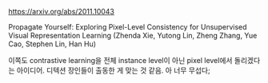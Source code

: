 https://arxiv.org/abs/2011.10043

Propagate Yourself: Exploring Pixel-Level Consistency for Unsupervised
  Visual Representation Learning (Zhenda Xie, Yutong Lin, Zheng Zhang, Yue Cao, Stephen Lin, Han Hu)

이쪽도 contrastive learning을 전체 instance level이 아닌 pixel level에서 돌리겠다는 아이디어. 디텍션 장인들이 출동한 게 맞는 것 같음. 아 너무 무섭다;